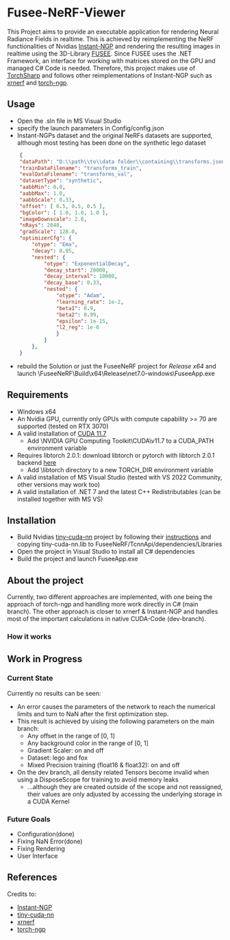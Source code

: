 # Fusee-NeRF-Viewer

This Project aims to provide an executable application for rendering Neural Radiance Fields in realtime. This is achieved by reimplementing the NeRF functionalities of Nvidias [Instant-NGP](https://github.com/NVlabs/instant-ngp) and rendering the resulting images in realtime using the 3D-Library [FUSEE](https://fusee3d.org/). Since FUSEE uses the .NET Framework, an interface for working with matrices stored on the GPU and managed C# Code is needed. Therefore, this project makes use of [TorchSharp](https://github.com/dotnet/TorchSharp) and follows other reimplementations of Instant-NGP such as [xrnerf](https://github.com/openxrlab/xrnerf) and [torch-ngp](https://github.com/ashawkey/torch-ngp).

## Usage

- Open the .sln file in MS Visual Studio
- specify the launch parameters in Config/config.json
- Instant-NGPs dataset and the original NeRFs datasets are supported, although most testing has been done on the synthetic lego dataset

```json
    {
    "dataPath": "D:\\path\\to\\data folder\\containing\\transforms.json file",
    "trainDataFilename": "transforms_train",
    "evalDataFilename": "transforms_val",
    "datasetType": "synthetic",
    "aabbMin": 0.0,
    "aabbMax": 1.0,
    "aabbScale": 0.33,
    "offset": [ 0.5, 0.5, 0.5 ],
    "bgColor": [ 1.0, 1.0, 1.0 ],
    "imageDownscale": 2.0,
    "nRays": 2048,
    "gradScale": 128.0,
    "optimizerCfg": {
        "otype": "Ema",
        "decay": 0.95,
        "nested": {
            "otype": "ExponentialDecay",
            "decay_start": 20000,
            "decay_interval": 10000,
            "decay_base": 0.33,
            "nested": {
                "otype": "Adam",
                "learning_rate": 1e-2,
                "beta1": 0.9,
                "beta2": 0.99,
                "epsilon": 1e-15,
                "l2_reg": 1e-6
                }
            }
        },
    }
```
- rebuild the Solution or just the FuseeNeRF project for *Release x64* and launch \FuseeNeRF\Build\x64\Release\net7.0-windows\FuseeApp.exe

## Requirements

- Windows x64
- An Nvidia GPU, currently only GPUs with compute capability >= 70 are supported (tested on RTX 3070)
- A valid installation of [CUDA 11.7](https://developer.nvidia.com/cuda-downloads)
    - Add \NVIDIA GPU Computing Toolkit\CUDA\v11.7 to a CUDA_PATH environment variable
- Requires libtorch 2.0.1: download libtorch or pytorch with libtorch 2.0.1 backend [here](https://pytorch.org/get-started/locally/)
    - Add \libtorch directory to a new TORCH_DIR environment variable
- A valid installation of MS Visual Studio (tested with VS 2022 Community, other versions may work too)
- A valid installation of .NET 7 and the latest C++ Redistributables (can be installed together with MS VS)

## Installation

- Build Nvidias [tiny-cuda-nn](https://github.com/NVlabs/tiny-cuda-nn) project by following their [instructions](https://github.com/NVlabs/tiny-cuda-nn#compilation-windows--linux) and copying tiny-cuda-nn.lib to FuseeNeRF/TcnnApi/dependencies/Libraries
- Open the project in Visual Studio to install all C# dependencies
- Build the project and launch FuseeApp.exe

## About the project

Currently, two different approaches are implemented, with one being the approach of torch-ngp and handling more work directly in C# (main branch). The other approach is closer to xrnerf & Instant-NGP and handles most of the important calculations in native CUDA-Code (dev-branch).

### How it works


## Work in Progress

### Current State

Currently no results can be seen:
- An error causes the parameters of the network to reach the numerical limits and turn to NaN after the first optimization step.
- This result is achieved by uising the following parameters on the main branch:
    - Any offset in the range of [0, 1]
    - Any background color in the range of [0, 1]
    - Gradient Scaler: on and off
    - Dataset: lego and fox
    - Mixed Precision training (float16 & float32): on and off
- On the dev branch, all density related Tensors become invalid when using a DisposeScope for training to avoid memory leaks
    - ...although they are created outside of the scope and not reassigned, their values are only adjusted by accessing the underlying storage in a CUDA Kernel

### Future Goals

- Configuration(done)
- Fixing NaN Error(done)
- Fixing Rendering
- User Interface

## References

Credits to:
- [Instant-NGP](https://github.com/NVlabs/instant-ngp)
- [tiny-cuda-nn](https://github.com/NVlabs/tiny-cuda-nn)
- [xrnerf](https://github.com/openxrlab/xrnerf)
- [torch-ngp](https://github.com/ashawkey/torch-ngp)